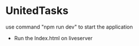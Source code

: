 # UnitedTasks

use command "npm run dev" to start the application

- Run the Index.html on liveserver
